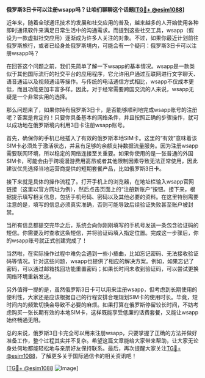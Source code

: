 **俄罗斯3日卡可以注册wsapp吗？让咱们聊聊这个话题[[TG💪+ @esim1088](https://t.me/s/esim1088)]**

近年来，随着全球通讯技术的发展和社交应用的普及，越来越多的人开始使用各种即时通讯软件来满足日常生活中的沟通需求。而提到这些社交工具，wsapp（假设为一款虚拟社交应用）逐渐成为许多人关注的对象。不过，如果你最近计划前往俄罗斯旅行，或者已经身处俄罗斯境内，可能会有一个疑问：俄罗斯3日卡可以注册wsapp吗？

在回答这个问题之前，我们先简单了解一下wsapp的基本情况。wsapp是一款类似于其他国际流行的社交平台的应用程序，它允许用户通过互联网进行文字聊天、语音通话以及视频通话等操作。与传统的电话通信方式相比，wsapp不仅成本更低，而且功能更加丰富多样。因此，对于经常需要跨国交流的人来说，wsapp无疑是一个非常实用的选择。

那么问题来了，如果你持有俄罗斯3日卡，是否能够顺利地完成wsapp账号的注册呢？答案是肯定的！只要你具备基本的网络条件，并且按照正确的步骤操作，就可以成功地在俄罗斯境内利用3日卡注册wsapp账号。

首先，确保你的手机已经插入了有效的俄罗斯本地SIM卡。这里的“有效”意味着该SIM卡必须处于激活状态，并且有足够的余额支持数据流量服务。因为注册wsapp需要联网环境，所以稳定的网络连接至关重要。如果你使用的是一张普通的外国SIM卡，可能会由于跨境漫游费用高昂或者其他限制因素导致无法正常使用，因此建议优先选择当地运营商提供的短期套餐产品，比如俄罗斯3日卡。

接下来就是具体的操作流程了。打开手机上的浏览器，在地址栏输入wsapp官网链接（这里以官方网址为例），然后点击页面上的“注册新账户”按钮。接下来，根据提示填写相关信息，包括手机号码、密码以及其他必要的资料。在这里特别需要注意的是，填写的信息必须真实准确，否则可能导致后续验证失败甚至账户被封禁。

当所有信息都提交完毕之后，系统会向你刚刚填写的手机号发送一条包含验证码的短信。你需要及时查收这条短信，并将验证码填入指定位置。完成这一步骤后，你的wsapp账号就正式创建完成了！

当然啦，在实际操作过程中难免会遇到一些小插曲，比如忘记密码、无法接收验证码等情况。针对这些问题，wsapp也提供了相应的解决方案。例如，如果忘记了密码，可以通过邮箱找回功能重置密码；如果长时间未收到验证码，可以尝试更换网络环境重新发送。

另外值得一提的是，虽然俄罗斯3日卡可以用来注册wsapp，但考虑到长期使用的便利性，大家还是应该根据自己的行程安排合理规划SIM卡的使用时长。毕竟，短时间内的频繁切换会导致不必要的麻烦。如果打算在俄罗斯停留较长时间，不妨考虑购买一张长期有效的本地SIM卡，这样既能享受低廉的话费套餐，又能让wsapp始终畅通无阻。

总的来说，俄罗斯3日卡完全可以用来注册wsapp，只要掌握了正确的方法并做好准备工作，整个过程其实并不复杂。希望这篇文章能给大家带来帮助，让大家无论身处何地都能轻松地与亲朋好友保持联系。最后，再次提醒大家关注[TG💪+ @esim1088](https://t.me/s/esim1088)，了解更多关于国际通信卡的相关资讯吧！

[[TG💪+ @esim1088](https://t.me/s/esim1088) ![Image](https://i.postimg.cc/4NQfJmqS/Snipaste-2025-05-13-00-14-12.png)]